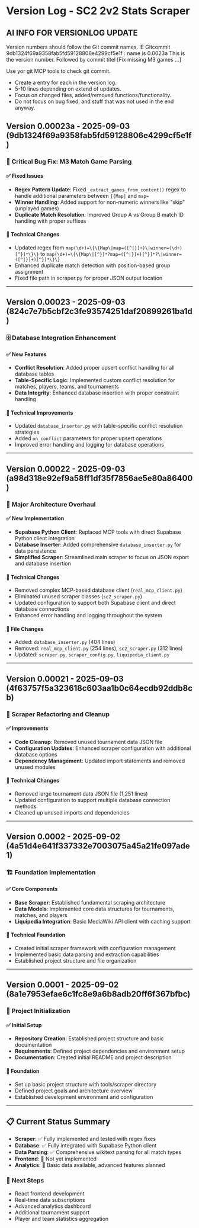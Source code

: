 # Version Log - SC2 2v2 Stats Scraper

## AI INFO FOR VERSIONLOG UPDATE
Version numbers should follow the Git commit names. 
IE Gitcommit 9db1324f69a9358fab5fd59128806e4299cf5e1f : name is 0.0023a This is the version number. Followed by commit titel [Fix missing M3 games ...]

Use yor git MCP tools to check git commit. 
- Create a entry for each in the version log. 
- 5-10 lines depending on extend of updates. 
- Focus on changed files, added/removed functions/functionality. 
- Do not focus on bug fixed, and stuff that was not used in the end anyway. 

## Version 0.00023a - 2025-09-03 (9db1324f69a9358fab5fd59128806e4299cf5e1f)

### 🎯 **Critical Bug Fix: M3 Match Game Parsing**

#### ✅ **Fixed Issues**
- **Regex Pattern Update**: Fixed `_extract_games_from_content()` regex to handle additional parameters between `{{Map|` and `map=`
- **Winner Handling**: Added support for non-numeric winners like "skip" (unplayed games)
- **Duplicate Match Resolution**: Improved Group A vs Group B match ID handling with proper suffixes

#### 🔧 **Technical Changes**
- Updated regex from `map(\d+)=\{\{Map\|map=([^|}]+)\|winner=(\d+)[^}]*\}\}` to `map(\d+)=\{\{Map\|[^}]*?map=([^|}]+)[^}]*?\|winner=([^|}]+)[^}]*\}\}`
- Enhanced duplicate match detection with position-based group assignment
- Fixed file path in scraper.py for proper JSON output location

---

## Version 0.00023 - 2025-09-03 (824c7e7b5cbf2c3fe93574251daf20899261ba1d)

### 🗄️ **Database Integration Enhancement**

#### ✅ **New Features**
- **Conflict Resolution**: Added proper upsert conflict handling for all database tables
- **Table-Specific Logic**: Implemented custom conflict resolution for matches, players, teams, and tournaments
- **Data Integrity**: Enhanced database insertion with proper constraint handling

#### 🔧 **Technical Improvements**
- Updated `database_inserter.py` with table-specific conflict resolution strategies
- Added `on_conflict` parameters for proper upsert operations
- Improved error handling and logging for database operations

---

## Version 0.00022 - 2025-09-03 (a98d318e92ef9a58ff1df35f7856ae5e80a86400)

### 🚀 **Major Architecture Overhaul**

#### ✅ **New Implementation**
- **Supabase Python Client**: Replaced MCP tools with direct Supabase Python client integration
- **Database Inserter**: Added comprehensive `database_inserter.py` for data persistence
- **Simplified Scraper**: Streamlined main scraper to focus on JSON export and database insertion

#### 🔧 **Technical Changes**
- Removed complex MCP-based database client (`real_mcp_client.py`)
- Eliminated unused scraper classes (`sc2_scraper.py`)
- Updated configuration to support both Supabase client and direct database connections
- Enhanced error handling and logging throughout the system

#### 📁 **File Changes**
- Added: `database_inserter.py` (404 lines)
- Removed: `real_mcp_client.py` (254 lines), `sc2_scraper.py` (312 lines)
- Updated: `scraper.py`, `scraper_config.py`, `liquipedia_client.py`

---

## Version 0.00021 - 2025-09-03 (4f63757f5a323618c603aa1b0c64ecdb92ddb8cb)

### 🔄 **Scraper Refactoring and Cleanup**

#### ✅ **Improvements**
- **Code Cleanup**: Removed unused tournament data JSON file
- **Configuration Updates**: Enhanced scraper configuration with additional database options
- **Dependency Management**: Updated import statements and removed unused modules

#### 🔧 **Technical Changes**
- Removed large tournament data JSON file (1,251 lines)
- Updated configuration to support multiple database connection methods
- Cleaned up unused imports and dependencies

---

## Version 0.0002 - 2025-09-02 (4a51d4e641f337332e7003075a45a21fe097ade1)

### 🏗️ **Foundation Implementation**

#### ✅ **Core Components**
- **Base Scraper**: Established fundamental scraping architecture
- **Data Models**: Implemented core data structures for tournaments, matches, and players
- **Liquipedia Integration**: Basic MediaWiki API client with caching support

#### 🔧 **Technical Foundation**
- Created initial scraper framework with configuration management
- Implemented basic data parsing and extraction capabilities
- Established project structure and file organization

---

## Version 0.0001 - 2025-09-02 (8a1e7953efae6c1fc8e9a6b8adb20ff6f367bfbc)

### 🌱 **Project Initialization**

#### ✅ **Initial Setup**
- **Repository Creation**: Established project structure and basic documentation
- **Requirements**: Defined project dependencies and environment setup
- **Documentation**: Created initial README and project description

#### 🔧 **Foundation**
- Set up basic project structure with tools/scraper directory
- Defined project goals and architecture overview
- Established development environment and configuration

---

## 📋 **Current Status Summary**

- **Scraper**: ✅ Fully implemented and tested with regex fixes
- **Database**: ✅ Fully integrated with Supabase Python client
- **Data Parsing**: ✅ Comprehensive wikitext parsing for all match types
- **Frontend**: 🚧 Not yet implemented
- **Analytics**: 🚧 Basic data available, advanced features planned

### 🔮 **Next Steps**
- React frontend development
- Real-time data subscriptions
- Advanced analytics dashboard
- Additional tournament support
- Player and team statistics aggregation
